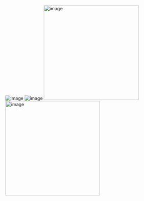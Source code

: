 ![image](https://github.com/user-attachments/assets/23a4ca05-9995-434a-b843-d11e4f8ca9b6)
![image](https://github.com/user-attachments/assets/e550ff35-b227-4f35-9ee4-b7e4219b0494) 
<img width="296" alt="image" src="https://github.com/user-attachments/assets/220f18b3-4bba-4099-abdb-31292c1e2fe0" />
<img width="295" alt="image" src="https://github.com/user-attachments/assets/e94863db-c123-4df7-9a2e-b44ca07680ad" />



